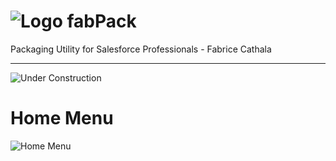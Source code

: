# ![Logo](https://user-images.githubusercontent.com/349381/60662504-7a6e4800-9e54-11e9-9086-0685b6b4edbd.png) fabPack

Packaging Utility for Salesforce Professionals - Fabrice Cathala

---

![Under Construction](https://raw.githubusercontent.com/fcathala/Files/master/Icons/under-construction.png)

# Home Menu

![Home Menu](https://user-images.githubusercontent.com/349381/36634092-4c938122-1997-11e8-8309-c474cb12f78a.png)